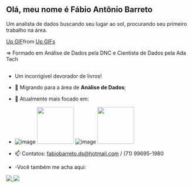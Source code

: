 ## Olá, meu nome é Fábio Antônio Barreto
Um analista de dados buscando seu lugar ao sol, procurando seu primeiro trabalho na área.

<div class="tenor-gif-embed" data-postid="21275794" data-share-method="host" data-aspect-ratio="1.5311" data-width="100%"><a href="https://tenor.com/view/up-gif-21275794">Up GIF</a>from <a href="https://tenor.com/search/up-gifs">Up GIFs</a></div> <script type="text/javascript" async src="https://tenor.com/embed.js"></script>

=> Formado em Análise de Dados pela DNC e Cientista de Dados pela Ada Tech

##


- Um incorrigível devorador de livros!
- 🔭 Migrando para a área de **Análise de Dados**;
- 🌱 Atualmente mais focado em:
- 
  ![image](https://github.com/fabiobarreto-ds/fabiobarreto-ds/assets/109318444/3b561227-1d22-4283-b081-c6d347e3c0bb)
   <img width='100' height='100' src="https://cdn.jsdelivr.net/gh/devicons/devicon@latest/icons/mysql/mysql-original-wordmark.svg" />
   ![image](https://github.com/fabiobarreto-ds/fabiobarreto-ds/assets/109318444/8b411d94-8130-46da-9890-d8b8242e8df8)
  <img width='100' height='100' src="https://cdn.jsdelivr.net/gh/devicons/devicon@latest/icons/python/python-original.svg" />

          
          
          
          
- 📫 Contatos: fabiobarreto.ds@hotmail.com / (71) 99695-1980
- -Você também me acha aqui:
<a href="https://www.linkedin.com/in/f%C3%A1bio-barreto-684228310/">
 <img src="https://img.shields.io/badge/linkedin-%230077B5.svg?style=for-the-badge&logo=linkedin&logoColor=white"/>
<a/>

<a href="https://www.instagram.com/fabio_barreto1980/?next=%2F">
 <img src="https://img.shields.io/badge/Instagram-%23E4405F.svg?style=for-the-badge&logo=Instagram&logoColor=white"/>
<a/>

